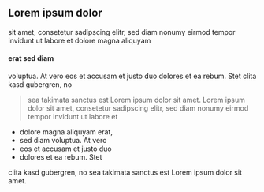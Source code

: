 ## Lorem ipsum dolor 

sit amet, consetetur sadipscing elitr, sed diam nonumy 
eirmod tempor invidunt ut labore et dolore magna aliquyam 

#### erat sed diam 
voluptua. At vero eos et accusam et justo 
duo dolores et ea rebum. Stet clita kasd gubergren, no 

>sea takimata sanctus est Lorem ipsum dolor sit amet. 
Lorem ipsum dolor sit amet, consetetur sadipscing elitr, 
sed diam nonumy eirmod tempor invidunt ut labore et 

 * dolore magna aliquyam erat, 
 * sed diam voluptua. At vero 
 * eos et accusam et justo duo 
 * dolores et ea rebum. Stet 

clita kasd gubergren, no sea takimata sanctus est 
Lorem ipsum dolor sit amet.
